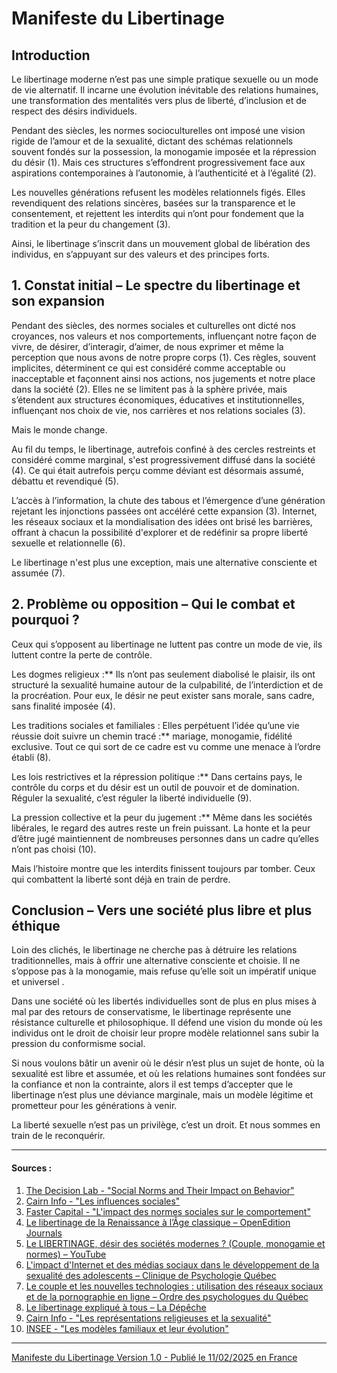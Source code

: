 # **Manifeste du Libertinage**

## Introduction

Le libertinage moderne n’est pas une simple pratique sexuelle ou un mode de vie alternatif. Il incarne une évolution inévitable des relations humaines, une transformation des mentalités vers plus de liberté, d’inclusion et de respect des désirs individuels.

Pendant des siècles, les normes socioculturelles ont imposé une vision rigide de l’amour et de la sexualité, dictant des schémas relationnels souvent fondés sur la possession, la monogamie imposée et la répression du désir (1). Mais ces structures s’effondrent progressivement face aux aspirations contemporaines à l’autonomie, à l’authenticité et à l’égalité (2).

Les nouvelles générations refusent les modèles relationnels figés. Elles revendiquent des relations sincères, basées sur la transparence et le consentement, et rejettent les interdits qui n’ont pour fondement que la tradition et la peur du changement (3).

Ainsi, le libertinage s’inscrit dans un mouvement global de libération des individus, en s’appuyant sur des valeurs et des principes forts.

## 1. Constat initial – Le spectre du libertinage et son expansion

Pendant des siècles, des normes sociales et culturelles ont dicté nos croyances, nos valeurs et nos comportements, influençant notre façon de vivre, de désirer, d’interagir, d’aimer, de nous exprimer et même la perception que nous avons de notre propre corps (1). Ces règles, souvent implicites, déterminent ce qui est considéré comme acceptable ou inacceptable et façonnent ainsi nos actions, nos jugements et notre place dans la société (2). Elles ne se limitent pas à la sphère privée, mais s’étendent aux structures économiques, éducatives et institutionnelles, influençant nos choix de vie, nos carrières et nos relations sociales (3).

Mais le monde change.

Au fil du temps, le libertinage, autrefois confiné à des cercles restreints et considéré comme marginal, s'est progressivement diffusé dans la société (4). Ce qui était autrefois perçu comme déviant est désormais assumé, débattu et revendiqué (5).

L’accès à l’information, la chute des tabous et l’émergence d’une génération rejetant les injonctions passées ont accéléré cette expansion (3). Internet, les réseaux sociaux et la mondialisation des idées ont brisé les barrières, offrant à chacun la possibilité d'explorer et de redéfinir sa propre liberté sexuelle et relationnelle (6).

Le libertinage n'est plus une exception, mais une alternative consciente et assumée (7).

## 2. Problème ou opposition – Qui le combat et pourquoi ?

Ceux qui s’opposent au libertinage ne luttent pas contre un mode de vie, ils luttent contre la perte de contrôle.

Les dogmes religieux :** Ils n’ont pas seulement diabolisé le plaisir, ils ont structuré la sexualité humaine autour de la culpabilité, de l’interdiction et de la procréation. Pour eux, le désir ne peut exister sans morale, sans cadre, sans finalité imposée (4).

Les traditions sociales et familiales : Elles perpétuent l’idée qu’une vie réussie doit suivre un chemin tracé :** mariage, monogamie, fidélité exclusive. Tout ce qui sort de ce cadre est vu comme une menace à l’ordre établi (8).

Les lois restrictives et la répression politique :** Dans certains pays, le contrôle du corps et du désir est un outil de pouvoir et de domination. Réguler la sexualité, c’est réguler la liberté individuelle (9).

La pression collective et la peur du jugement :** Même dans les sociétés libérales, le regard des autres reste un frein puissant. La honte et la peur d’être jugé maintiennent de nombreuses personnes dans un cadre qu’elles n’ont pas choisi (10).

Mais l’histoire montre que les interdits finissent toujours par tomber.
Ceux qui combattent la liberté sont déjà en train de perdre.

## Conclusion – Vers une société plus libre et plus éthique

Loin des clichés, le libertinage ne cherche pas à détruire les relations traditionnelles, mais à offrir une alternative consciente et choisie. Il ne s’oppose pas à la monogamie, mais refuse qu’elle soit un impératif unique et universel .

Dans une société où les libertés individuelles sont de plus en plus mises à mal par des retours de conservatisme, le libertinage représente une résistance culturelle et philosophique. Il défend une vision du monde où les individus ont le droit de choisir leur propre modèle relationnel sans subir la pression du conformisme social.

Si nous voulons bâtir un avenir où le désir n’est plus un sujet de honte, où la sexualité est libre et assumée, et où les relations humaines sont fondées sur la confiance et non la contrainte, alors il est temps d’accepter que le libertinage n’est plus une déviance marginale, mais un modèle légitime et prometteur pour les générations à venir.

La liberté sexuelle n’est pas un privilège, c’est un droit. Et nous sommes en train de le reconquérir.

---

#### Sources :

1. [The Decision Lab - "Social Norms and Their Impact on Behavior" ](https:**//thedecisionlab.com/languages/fr-ca/biases/social-norms)
2. [Cairn Info - "Les influences sociales" ](https:**//shs.cairn.info/les-influences-sociales--9782100801329-page-5)
3. [Faster Capital - "L'impact des normes sociales sur le comportement"](https:**//fastercapital.com/fr/sujet/l%27impact-des-normes-sociales-sur-le-comportement.html)
4. [Le libertinage de la Renaissance à l’Âge classique – OpenEdition Journals](https:**//www.openedition.org/22116)
5. [Le LIBERTINAGE, désir des sociétés modernes ? (Couple, monogamie et normes) – YouTube](https:**//www.youtube.com/watch?v=xxxx)
6. [L'impact d'Internet et des médias sociaux dans le développement de la sexualité des adolescents – Clinique de Psychologie Québec](https:**//www.cliniquepsychologiequebec.com/articles/sexualite-adolescents)
7. [Le couple et les nouvelles technologies : utilisation des réseaux sociaux et de la pornographie en ligne – Ordre des psychologues du Québec](https:**//www.ordrepsy.qc.ca/articles/couple-technologies)
8. [Le libertinage expliqué à tous – La Dépêche](https:**//www.ladepeche.fr/article/2023/04/15/469874-le-libertinage-explique.html)
9. [Cairn Info - "Les représentations religieuses et la sexualité"](https:**//www.cairn.info/revue-les-cahiers-internationaux-de-psychologie-sociale-2005-1-page-111.htm)
10. [INSEE - "Les modèles familiaux et leur évolution"](https:**//www.insee.fr/fr/statistiques/2381400)

---

[Manifeste du Libertinage
Version 1.0 - Publié le 11/02/2025 en France](https://github.com/CryberCorp/manifestelibertin/blob/adc7072698c939747f245c5e4b6d28a6c5ca5fc2/ManifesteLibertin)
